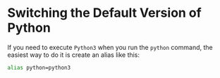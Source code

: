 # Switching the Default Version of Python

If you need to execute `Python3` when you run the `python` command, the easiest way to do it is create an alias like this:

```bash
alias python=python3
```

